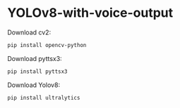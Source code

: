# YOLOv8-with-voice-output

Download cv2: 
```bash
pip install opencv-python
```
Download pyttsx3: 
```bash
pip install pyttsx3
```
Download Yolov8: 
```bash 
pip install ultralytics
```
